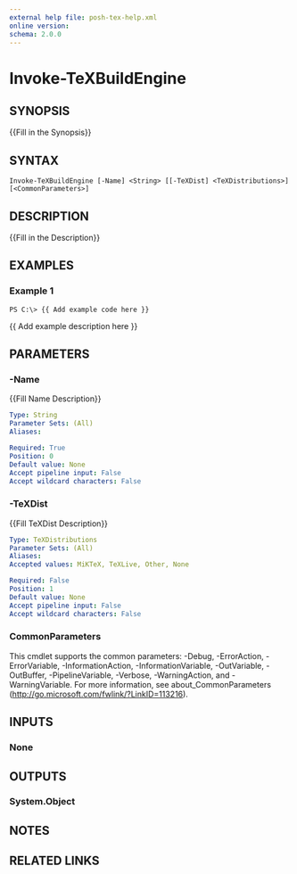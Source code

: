 ```yaml
---
external help file: posh-tex-help.xml
online version: 
schema: 2.0.0
---
```


# Invoke-TeXBuildEngine

## SYNOPSIS
{{Fill in the Synopsis}}

## SYNTAX

```
Invoke-TeXBuildEngine [-Name] <String> [[-TeXDist] <TeXDistributions>] [<CommonParameters>]
```

## DESCRIPTION
{{Fill in the Description}}

## EXAMPLES

### Example 1
```
PS C:\> {{ Add example code here }}
```

{{ Add example description here }}

## PARAMETERS

### -Name
{{Fill Name Description}}

```yaml
Type: String
Parameter Sets: (All)
Aliases: 

Required: True
Position: 0
Default value: None
Accept pipeline input: False
Accept wildcard characters: False
```

### -TeXDist
{{Fill TeXDist Description}}

```yaml
Type: TeXDistributions
Parameter Sets: (All)
Aliases: 
Accepted values: MiKTeX, TeXLive, Other, None

Required: False
Position: 1
Default value: None
Accept pipeline input: False
Accept wildcard characters: False
```

### CommonParameters
This cmdlet supports the common parameters: -Debug, -ErrorAction, -ErrorVariable, -InformationAction, -InformationVariable, -OutVariable, -OutBuffer, -PipelineVariable, -Verbose, -WarningAction, and -WarningVariable. For more information, see about_CommonParameters (http://go.microsoft.com/fwlink/?LinkID=113216).

## INPUTS

### None

## OUTPUTS

### System.Object

## NOTES

## RELATED LINKS

